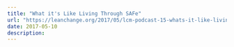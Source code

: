 ```yaml
---
title: "What it's Like Living Through SAFe"
url: "https://leanchange.org/2017/05/lcm-podcast-15-whats-it-like-living-through-a-safe-rollout/"
date: 2017-05-10
description: 
---
```


